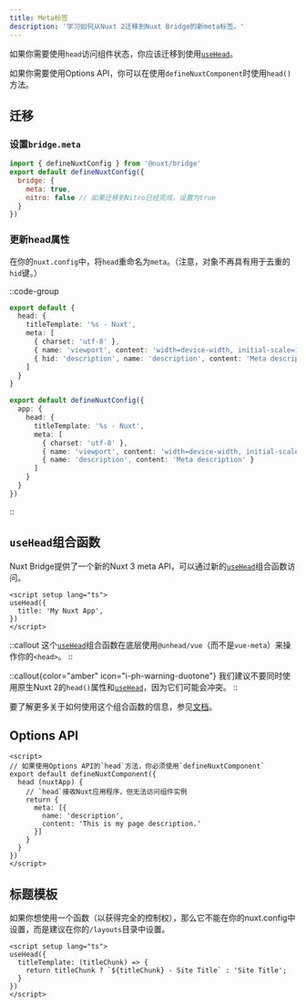 ```yaml
---
title: Meta标签
description: '学习如何从Nuxt 2迁移到Nuxt Bridge的新meta标签。'
---
```


如果你需要使用`head`访问组件状态，你应该迁移到使用[`useHead`](/docs/api/composables/use-head)。

如果你需要使用Options API，你可以在使用`defineNuxtComponent`时使用`head()`方法。

## 迁移

### 设置`bridge.meta`

```js
import { defineNuxtConfig } from '@nuxt/bridge'
export default defineNuxtConfig({
  bridge: {
    meta: true,
    nitro: false // 如果迁移到Nitro已经完成，设置为true
  }
})
```

### 更新head属性

在你的`nuxt.config`中，将`head`重命名为`meta`。（注意，对象不再具有用于去重的`hid`键。）

::code-group

```ts [Nuxt 2]
export default {
  head: {
    titleTemplate: '%s - Nuxt',
    meta: [
      { charset: 'utf-8' },
      { name: 'viewport', content: 'width=device-width, initial-scale=1' },
      { hid: 'description', name: 'description', content: 'Meta description' }
    ]
  }
}
```

```ts [Nuxt 3]
export default defineNuxtConfig({
  app: {
    head: {
      titleTemplate: '%s - Nuxt',
      meta: [
        { charset: 'utf-8' },
        { name: 'viewport', content: 'width=device-width, initial-scale=1' },
        { name: 'description', content: 'Meta description' }
      ]
    }
  }
})
```

::

## `useHead`组合函数

Nuxt Bridge提供了一个新的Nuxt 3 meta API，可以通过新的[`useHead`](/docs/api/composables/use-head)组合函数访问。

```vue
<script setup lang="ts">
useHead({
  title: 'My Nuxt App',
})
</script>
```

::callout
这个[`useHead`](/docs/api/composables/use-head)组合函数在底层使用`@unhead/vue`（而不是`vue-meta`）来操作你的`<head>`。
::

::callout{color="amber" icon="i-ph-warning-duotone"}
我们建议不要同时使用原生Nuxt 2的`head()`属性和[`useHead`](/docs/api/composables/use-head)，因为它们可能会冲突。
::

要了解更多关于如何使用这个组合函数的信息，参见[文档](/docs/getting-started/seo-meta)。

## Options API

```vue
<script>
// 如果使用Options API的`head`方法，你必须使用`defineNuxtComponent`
export default defineNuxtComponent({
  head (nuxtApp) {
    // `head`接收Nuxt应用程序，但无法访问组件实例
    return {
      meta: [{
        name: 'description',
        content: 'This is my page description.'
      }]
    }
  }
})
</script>
```

## 标题模板

如果你想使用一个函数（以获得完全的控制权），那么它不能在你的nuxt.config中设置，而是建议在你的`/layouts`目录中设置。

```vue [layouts/default.vue]
<script setup lang="ts">
useHead({
  titleTemplate: (titleChunk) => {
    return titleChunk ? `${titleChunk} - Site Title` : 'Site Title';
  }
})
</script>
```
